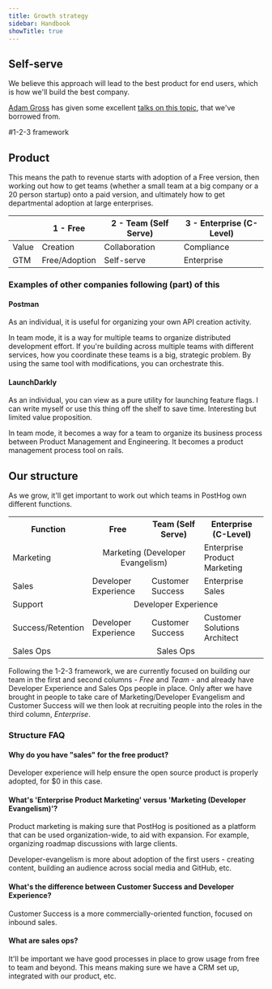 ```yaml
---
title: Growth strategy
sidebar: Handbook
showTitle: true
---
```


## Self-serve

We believe this approach will lead to the best product for end users, which is how we'll build the best company.

[Adam Gross](https://twitter.com/adam_g?lang=en) has given some excellent [talks on this topic](https://www.heavybit.com/library/video/self-serve-go-to-market/), that we've borrowed from.

#1-2-3 framework

## Product

This means the path to revenue starts with adoption of a Free version, then working out how to get teams (whether a small team at a big company or a 20 person startup) onto a paid version, and ultimately how to get departmental adoption at large enterprises.


| | 1 - Free | 2 - Team (Self Serve) | 3 - Enterprise (C-Level) |
|---|---|---|---|
|Value|Creation|Collaboration|Compliance|
|GTM|Free/Adoption|Self-serve|Enterprise|


### Examples of other companies following (part) of this

#### Postman

As an individual, it is useful for organizing your own API creation activity.

In team mode, it is a way for multiple teams to organize distributed development effort. If you're building across multiple teams with different services, how you coordinate these teams is a big, strategic problem. By using the same tool with modifications, you can orchestrate this.

#### LaunchDarkly

As an individual, you can view as a pure utility for launching feature flags. I can write myself or use this thing off the shelf to save time. Interesting but limited value proposition.

In team mode, it becomes a way for a team to organize its business process between Product Management and Engineering. It becomes a product management process tool on rails.

## Our structure

As we grow, it'll get important to work out which teams in PostHog own different functions.


<table>
    <tr>
        <th>Function</th><th>Free</th><th>Team (Self Serve)</th><th>Enterprise (C-Level)</th>
    </tr>
    <tr>
        <td>Marketing</td>
        <td colspan="2" style="text-align: center;">Marketing (Developer Evangelism)</td>
        <td>Enterprise Product Marketing</td>
    </tr>
    <tr>
        <td>Sales</td>
        <td>Developer Experience</td>
        <td>Customer Success</td>
        <td>Enterprise Sales</td>
    </tr>
    <tr>
        <td>Support</td>
        <td colspan="3" style="text-align: center;">Developer Experience</td>
    </tr>
    <tr>
        <td>Success/Retention</td>
        <td>Developer Experience</td>
        <td>Customer Success</td>
        <td>Customer Solutions Architect</td>
    </tr>
    <tr>
        <td>Sales Ops</td>
        <td colspan="3" style="text-align: center;">Sales Ops</td>
    </tr>
</table>


Following the 1-2-3 framework, we are currently focused on building our team in the first and second columns - _Free_ and _Team_ - and already have Developer Experience and Sales Ops people in place. Only after we have brought in people to take care of Marketing/Developer Evangelism and Customer Success will we then look at recruiting people into the roles in the third column, _Enterprise_. 

### Structure FAQ

#### Why do you have "sales" for the free product?

Developer experience will help ensure the open source product is properly adopted, for $0 in this case.

#### What's 'Enterprise Product Marketing' versus 'Marketing (Developer Evangelism)'?

Product marketing is making sure that PostHog is positioned as a platform that can be used organization-wide, to aid with expansion. For example, organizing roadmap discussions with large clients.

Developer-evangelism is more about adoption of the first users - creating content, building an audience across social media and GitHub, etc. 

#### What's the difference between Customer Success and Developer Experience?

Customer Success is a more commercially-oriented function, focused on inbound sales.

#### What are sales ops?

It'll be important we have good processes in place to grow usage from free to team and beyond. This means making sure we have a CRM set up, integrated with our product, etc.
